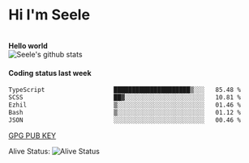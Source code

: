 <h1>Hi I'm Seele</h1>
<br>
<b> Hello world</b>
<br>
<img src="https://github-readme-stats-eight-jade.vercel.app/api?username=Seele0oO&show_icons=true&icon_color=0366d6&bg_color=ffffff&hide_title=true&hide=contribs&include_all_commits=true" alt="Seele's github stats"/>
<br>

<h4>Coding status last week </h4>

<!--START_SECTION:waka-->

```txt
TypeScript                   █████████████████████▒░░░   85.48 %
SCSS                         ██▓░░░░░░░░░░░░░░░░░░░░░░   10.81 %
Ezhil                        ▒░░░░░░░░░░░░░░░░░░░░░░░░   01.46 %
Bash                         ▒░░░░░░░░░░░░░░░░░░░░░░░░   01.12 %
JSON                         ░░░░░░░░░░░░░░░░░░░░░░░░░   00.46 %
```

<!--END_SECTION:waka-->



[GPG PUB KEY](https://keys.openpgp.org/vks/v1/by-fingerprint/3FCE91BF5B9666B55B67213C4C57B7824A5B6680)

Alive Status: ![Alive Status](	https://hc.dvd.moe/badge/60bc779b-9835-415f-9cb9-15fd9d/ZsLaAAbE.svg)
